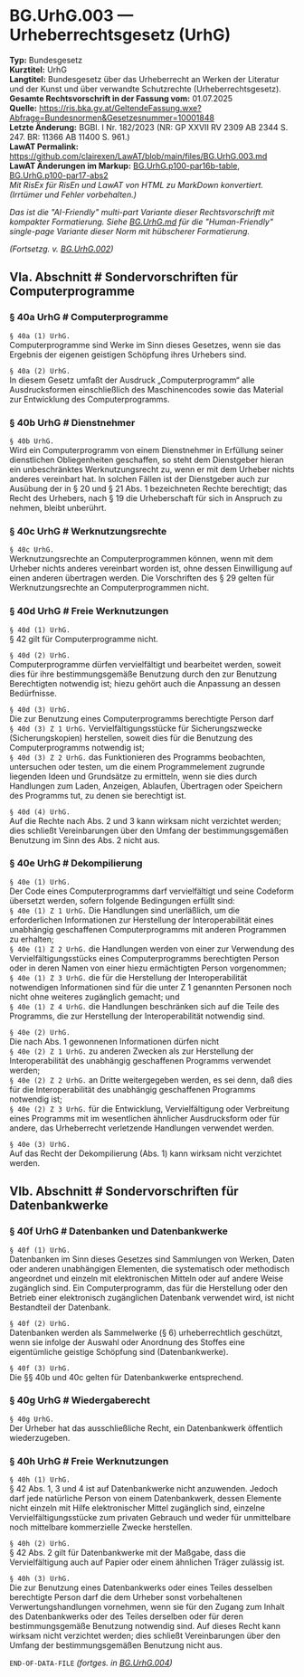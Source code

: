 # BG.UrhG.003 — Urheberrechtsgesetz (UrhG)
**Typ:** Bundesgesetz  
**Kurztitel:** UrhG  
**Langtitel:** Bundesgesetz über das Urheberrecht an Werken der Literatur und der Kunst und über verwandte Schutzrechte (Urheberrechtsgesetz).  
**Gesamte Rechtsvorschrift in der Fassung vom:** 01.07.2025  
**Quelle:** https://ris.bka.gv.at/GeltendeFassung.wxe?Abfrage=Bundesnormen&Gesetzesnummer=10001848  
**Letzte Änderung:** BGBl. I Nr. 182/2023 (NR: GP XXVII RV 2309 AB 2344 S. 247. BR: 11366 AB 11400 S. 961.)  
**LawAT Permalink:** https://github.com/clairexen/LawAT/blob/main/files/BG.UrhG.003.md  
**LawAT Änderungen im Markup:** [BG.UrhG.p100-par16b-table](../patches/BG.UrhG.p100-par16b-table.diff), [BG.UrhG.p100-par17-abs2](../patches/BG.UrhG.p100-par17-abs2.diff)  
*Mit RisEx für RisEn und LawAT von HTML zu MarkDown konvertiert. (Irrtümer und Fehler vorbehalten.)*

*Das ist die "AI-Friendly" multi-part Variante dieser Rechtsvorschrift mit kompakter Formatierung. Siehe [BG.UrhG.md](BG.UrhG.md) für die "Human-Friendly" single-page Variante dieser Norm mit hübscherer Formatierung.*

*(Fortsetzg. v. [BG.UrhG.002](BG.UrhG.002.md))*

## VIa. Abschnitt # Sondervorschriften für Computerprogramme

### § 40a UrhG # Computerprogramme

`§ 40a (1) UrhG.`  
Computerprogramme sind Werke im Sinn dieses Gesetzes, wenn sie das Ergebnis der eigenen geistigen Schöpfung ihres Urhebers sind.

`§ 40a (2) UrhG.`  
In diesem Gesetz umfaßt der Ausdruck „Computerprogramm“ alle Ausdrucksformen einschließlich des Maschinencodes sowie das Material zur Entwicklung des Computerprogramms.

### § 40b UrhG # Dienstnehmer

`§ 40b UrhG.`  
Wird ein Computerprogramm von einem Dienstnehmer in Erfüllung seiner dienstlichen Obliegenheiten geschaffen, so steht dem Dienstgeber hieran ein unbeschränktes Werknutzungsrecht zu, wenn er mit dem Urheber nichts anderes vereinbart hat. In solchen Fällen ist der Dienstgeber auch zur Ausübung der in § 20 und § 21 Abs. 1 bezeichneten Rechte berechtigt; das Recht des Urhebers, nach § 19 die Urheberschaft für sich in Anspruch zu nehmen, bleibt unberührt.

### § 40c UrhG # Werknutzungsrechte

`§ 40c UrhG.`  
Werknutzungsrechte an Computerprogrammen können, wenn mit dem Urheber nichts anderes vereinbart worden ist, ohne dessen Einwilligung auf einen anderen übertragen werden. Die Vorschriften des § 29 gelten für Werknutzungsrechte an Computerprogrammen nicht.

### § 40d UrhG # Freie Werknutzungen

`§ 40d (1) UrhG.`  
§ 42 gilt für Computerprogramme nicht.

`§ 40d (2) UrhG.`  
Computerprogramme dürfen vervielfältigt und bearbeitet werden, soweit dies für ihre bestimmungsgemäße Benutzung durch den zur Benutzung Berechtigten notwendig ist; hiezu gehört auch die Anpassung an dessen Bedürfnisse.

`§ 40d (3) UrhG.`  
Die zur Benutzung eines Computerprogramms berechtigte Person darf  
`§ 40d (3) Z 1 UrhG.`
Vervielfältigungsstücke für Sicherungszwecke (Sicherungskopien) herstellen, soweit dies für die Benutzung des Computerprogramms notwendig ist;  
`§ 40d (3) Z 2 UrhG.`
das Funktionieren des Programms beobachten, untersuchen oder testen, um die einem Programmelement zugrunde liegenden Ideen und Grundsätze zu ermitteln, wenn sie dies durch Handlungen zum Laden, Anzeigen, Ablaufen, Übertragen oder Speichern des Programms tut, zu denen sie berechtigt ist.

`§ 40d (4) UrhG.`  
Auf die Rechte nach Abs. 2 und 3 kann wirksam nicht verzichtet werden; dies schließt Vereinbarungen über den Umfang der bestimmungsgemäßen Benutzung im Sinn des Abs. 2 nicht aus.

### § 40e UrhG # Dekompilierung

`§ 40e (1) UrhG.`  
Der Code eines Computerprogramms darf vervielfältigt und seine Codeform übersetzt werden, sofern folgende Bedingungen erfüllt sind:  
`§ 40e (1) Z 1 UrhG.`
Die Handlungen sind unerläßlich, um die erforderlichen Informationen zur Herstellung der Interoperabilität eines unabhängig geschaffenen Computerprogramms mit anderen Programmen zu erhalten;  
`§ 40e (1) Z 2 UrhG.`
die Handlungen werden von einer zur Verwendung des Vervielfältigungsstücks eines Computerprogramms berechtigten Person oder in deren Namen von einer hiezu ermächtigten Person vorgenommen;  
`§ 40e (1) Z 3 UrhG.`
die für die Herstellung der Interoperabilität notwendigen Informationen sind für die unter Z 1 genannten Personen noch nicht ohne weiteres zugänglich gemacht; und  
`§ 40e (1) Z 4 UrhG.`
die Handlungen beschränken sich auf die Teile des Programms, die zur Herstellung der Interoperabilität notwendig sind.

`§ 40e (2) UrhG.`  
Die nach Abs. 1 gewonnenen Informationen dürfen nicht  
`§ 40e (2) Z 1 UrhG.`
zu anderen Zwecken als zur Herstellung der Interoperabilität des unabhängig geschaffenen Programms verwendet werden;  
`§ 40e (2) Z 2 UrhG.`
an Dritte weitergegeben werden, es sei denn, daß dies für die Interoperabilität des unabhängig geschaffenen Programms notwendig ist;  
`§ 40e (2) Z 3 UrhG.`
für die Entwicklung, Vervielfältigung oder Verbreitung eines Programms mit im wesentlichen ähnlicher Ausdrucksform oder für andere, das Urheberrecht verletzende Handlungen verwendet werden.

`§ 40e (3) UrhG.`  
Auf das Recht der Dekompilierung (Abs. 1) kann wirksam nicht verzichtet werden.

## VIb. Abschnitt # Sondervorschriften für Datenbankwerke

### § 40f UrhG # Datenbanken und Datenbankwerke

`§ 40f (1) UrhG.`  
Datenbanken im Sinn dieses Gesetzes sind Sammlungen von Werken, Daten oder anderen unabhängigen Elementen, die systematisch oder methodisch angeordnet und einzeln mit elektronischen Mitteln oder auf andere Weise zugänglich sind. Ein Computerprogramm, das für die Herstellung oder den Betrieb einer elektronisch zugänglichen Datenbank verwendet wird, ist nicht Bestandteil der Datenbank.

`§ 40f (2) UrhG.`  
Datenbanken werden als Sammelwerke (§ 6) urheberrechtlich geschützt, wenn sie infolge der Auswahl oder Anordnung des Stoffes eine eigentümliche geistige Schöpfung sind (Datenbankwerke).

`§ 40f (3) UrhG.`  
Die §§ 40b und 40c gelten für Datenbankwerke entsprechend.

### § 40g UrhG # Wiedergaberecht

`§ 40g UrhG.`  
Der Urheber hat das ausschließliche Recht, ein Datenbankwerk öffentlich wiederzugeben.

### § 40h UrhG # Freie Werknutzungen

`§ 40h (1) UrhG.`  
§ 42 Abs. 1, 3 und 4 ist auf Datenbankwerke nicht anzuwenden. Jedoch darf jede natürliche Person von einem Datenbankwerk, dessen Elemente nicht einzeln mit Hilfe elektronischer Mittel zugänglich sind, einzelne Vervielfältigungsstücke zum privaten Gebrauch und weder für unmittelbare noch mittelbare kommerzielle Zwecke herstellen.

`§ 40h (2) UrhG.`  
§ 42 Abs. 2 gilt für Datenbankwerke mit der Maßgabe, dass die Vervielfältigung auch auf Papier oder einem ähnlichen Träger zulässig ist.

`§ 40h (3) UrhG.`  
Die zur Benutzung eines Datenbankwerks oder eines Teiles desselben berechtigte Person darf die dem Urheber sonst vorbehaltenen Verwertungshandlungen vornehmen, wenn sie für den Zugang zum Inhalt des Datenbankwerks oder des Teiles derselben oder für deren bestimmungsgemäße Benutzung notwendig sind. Auf dieses Recht kann wirksam nicht verzichtet werden; dies schließt Vereinbarungen über den Umfang der bestimmungsgemäßen Benutzung nicht aus.

`END-OF-DATA-FILE` *(fortges. in [BG.UrhG.004](BG.UrhG.004.md))*

